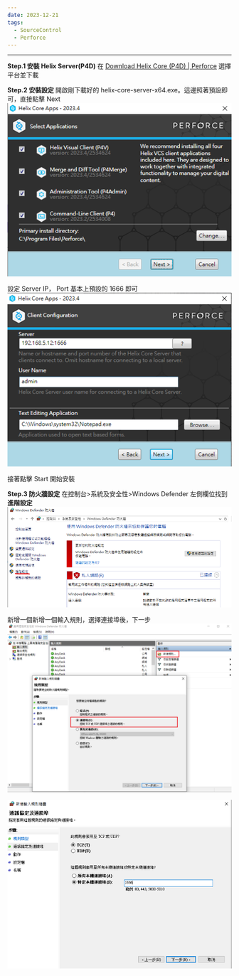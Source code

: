 ```yaml
---
date: 2023-12-21
tags:
  - SourceControl
  - Perforce
---
```

---
**Step.1 安裝 Helix Server(P4D)**
在 [Download Helix Core (P4D) | Perforce](https://www.perforce.com/downloads/helix-core-p4d) 選擇平台並下載

**Step.2 安裝設定**
開啟剛下載好的 helix-core-server-x64.exe。這邊照著預設即可，直接點擊 Next
![2023-12-21 180926](https://raw.githubusercontent.com/agin0634/DuriShen_DevNote/main/Archives/Images/2023-12-21%20180926.png)

設定 Server IP， Port 基本上預設的 1666 即可
![2023-12-21 181241](https://raw.githubusercontent.com/agin0634/DuriShen_DevNote/main/Archives/Images/2023-12-21%20181241.png)

接著點擊 Start 開始安裝

**Step.3 防火牆設定**
在控制台>系統及安全性>Windows Defender 左側欄位找到**進階設定**
![2023-12-21 182528](https://raw.githubusercontent.com/agin0634/DuriShen_DevNote/main/Archives/Images/2023-12-21%20182528.png)

新增一個新增一個輸入規則，選擇連接埠後，下一步
![2023-12-21 195558](https://raw.githubusercontent.com/agin0634/DuriShen_DevNote/main/Archives/Images/2023-12-21%20195558.png)


![2023-12-21 184629](https://raw.githubusercontent.com/agin0634/DuriShen_DevNote/main/Archives/Images/2023-12-21%20184629.png)